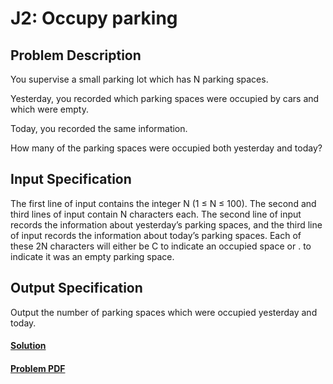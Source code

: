 # J2: Occupy parking

## Problem Description
You supervise a small parking lot which has N parking spaces.

Yesterday, you recorded which parking spaces were occupied by cars and which were empty.

Today, you recorded the same information.

How many of the parking spaces were occupied both yesterday and today?

## Input Specification
The first line of input contains the integer N (1 ≤ N ≤ 100). The second and third lines of input
contain N characters each. The second line of input records the information about yesterday’s
parking spaces, and the third line of input records the information about today’s parking spaces.
Each of these 2N characters will either be C to indicate an occupied space or . to indicate it was
an empty parking space.

## Output Specification
Output the number of parking spaces which were occupied yesterday and today.

#### [Solution](./main.py)
#### [Problem PDF](https://cemc.uwaterloo.ca/contests/computing/2018/stage%201/juniorEF.pdf)
